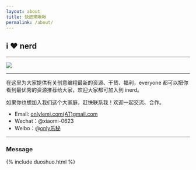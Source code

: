 ```yaml
---
layout: about
title: 快进来瞅瞅
permalink: /about/
---
```


## i <span class="love">♥</span> nerd

---

![](https://coding.net/u/onlylemi/p/img/git/raw/master/inerd.cc3.png)

---

在这里为大家提供有关创意编程最新的资源、干货、福利，everyone 都可以把你看到最优秀的资源推荐给大家，欢迎大家都可加入到 inerd。

如果你也想加入我们这个大家庭，赶快联系我！欢迎一起交流、合作。

* Email: [onlylemi.com(AT)gmail.com](mailto:onlylemi.com@gmail.com)
* Wechat：@xiaomi-0623
* Weibo：@[only乐秘](http://weibo.com/xiaomi0623)


---

<div id="comments" class="comments">
   <h3>Message</h3>
   {% include duoshuo.html %}
</div>
